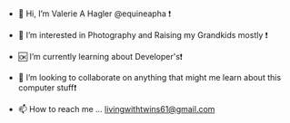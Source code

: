 - 👋 Hi, I’m Valerie A Hagler @equineapha ❗
- 💯 I’m interested in Photography and Raising
my Grandkids mostly ❗
- 🆗 I’m currently learning about Developer's❗ 
- 🍁 I’m looking to collaborate on anything that 
might me learn about this computer stuff❗
 
- 📫 How to reach me ... livingwithtwins61@gmail.com

<!---
equineapha/equineapha is a ✨ special ✨ repository because its `README.md` (this file) appears on your GitHub profile.
You can click the Preview link to take a look at your changes.
--->
